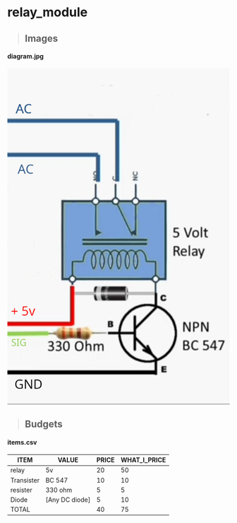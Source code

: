 # relay_module
> ## Images

####  diagram.jpg
![diagram.jpg](./diagram.jpg 'diagram.jpg')
<br>

> ## Budgets

####  items.csv
| ITEM       | VALUE          | PRICE | WHAT_I_PRICE |
| ---------- | -------------- | ----- | ------------ |
| relay      | 5v             | 20    | 50           |
| Transister | BC 547         | 10    | 10           |
| resister   | 330 ohm        | 5     | 5            |
| Diode      | [Any DC diode] | 5     | 10           |
| TOTAL      |                | 40    | 75           |


<br>

